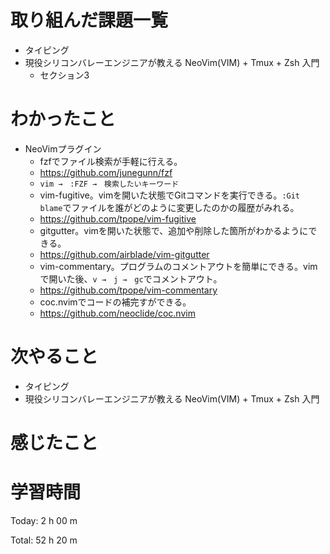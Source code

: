 # 取り組んだ課題一覧
- タイピング
- 現役シリコンバレーエンジニアが教える NeoVim(VIM) + Tmux + Zsh 入門
  - セクション3
  
# わかったこと
- NeoVimプラグイン
  - fzfでファイル検索が手軽に行える。
  - https://github.com/junegunn/fzf
  - `vim →　:FZF →　検索したいキーワード`
  - vim-fugitive。vimを開いた状態でGitコマンドを実行できる。`:Git blame`でファイルを誰がどのように変更したのかの履歴がみれる。
  - https://github.com/tpope/vim-fugitive
  - gitgutter。vimを開いた状態で、追加や削除した箇所がわかるようにできる。
  - https://github.com/airblade/vim-gitgutter
  - vim-commentary。プログラムのコメントアウトを簡単にできる。vimで開いた後、`v →　j →　gc`でコメントアウト。
  - https://github.com/tpope/vim-commentary
  - coc.nvimでコードの補完すができる。
  - https://github.com/neoclide/coc.nvim

# 次やること
- タイピング
- 現役シリコンバレーエンジニアが教える NeoVim(VIM) + Tmux + Zsh 入門

# 感じたこと


# 学習時間
Today: 2 h 00 m

Total: 52 h 20 m
